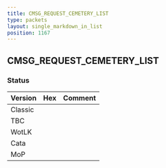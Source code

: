```yaml
---
title: CMSG_REQUEST_CEMETERY_LIST
type: packets
layout: single_markdown_in_list
position: 1167
---
```


## CMSG_REQUEST_CEMETERY_LIST

### Status

Version    | Hex        | Comment
---------- | ---------- | ---------- 
Classic    |            |
TBC        |            |
WotLK      |            |
Cata       |            |
MoP        |            |